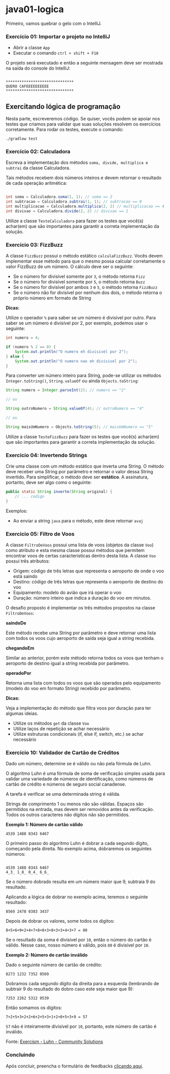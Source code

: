 # java01-logica

Primeiro, vamos quebrar o gelo com o IntelliJ.

### Exercício 01: Importar o projeto no IntelliJ

- Abrir a classe `App`
- Executar o comando `ctrl + shift + F10`

O projeto será executado e então a seguinte mensagem deve ser mostrada na saída do console do IntelliJ:

```

******************************
QUERO CAFEEEEEEEEEE
******************************

```

## Exercitando lógica de programação

Nesta parte, escreveremos código. Se quiser, vocês podem se apoiar nos testes que criamos para validar que suas soluções resolvem os exercícios corretamente. Para rodar os testes, execute o comando:

```
./gradlew test

```

### Exercício 02: Calculadora

Escreva a implementação dos métodos `soma, divide, multiplica e subtrai` da classe Calculadora. 

Tais métodos recebem dois números inteiros e devem retornar o resultado de cada operação aritmética:

```java

int soma = Calculadora.soma(1, 1); // soma == 2
int subtracao = Calculadora.subtrai(1, 1); // subtracao == 0
int multiplicacao = Calculadora.multiplica(2, 2) // multiplicacao == 4
int divisao = Calculadora.divide(2, 2) // divisao == 1

```

Utilize a classe `TesteCalculadora` para fazer os testes que você(s) achar(em) que são importantes para garantir a 
correta implementação da solução.


### Exercício 03: FizzBuzz

A classe `FizzBuzz` possui o método estático `calculaFizzBuzz`. Vocês devem implementar esse método para que o mesmo 
possa calcular corretamente o valor FizzBuzz de um número. O cálculo deve ser o seguinte:

- Se o número for divisível somente por `3`, o método retorna `Fizz`
- Se o número for divisível somente por `5`, o método retorna `Buzz`
- Se o número for divisível por ambos `3` e `5`, o método retorna `FizzBuzz`
- Se o número não for divisível por nenhum dos dois, o método retorna o próprio número em formato de String

__Dicas:__

Utilize o operador `%` para saber se um número é divisível por outro. Para saber se um número é divisível por 2, por 
exemplo, podemos usar o seguinte:

```java
int numero = 4;

if (numero % 2 == 0) {
    System.out.println("O numero eh divisivel por 2");
} else {
    System.out.println("O numero nao eh divisivel por 2");
}
```

Para converter um número inteiro para String, pode-se utilizar os métodos `Integer.toString()`, 
`String.valueOf` ou ainda `Objects.toString`:

```java
String numero = Integer.parseInt(2); // numero == "2"

// ou

String outroNumero = String.valueOf(4); // outroNumero == "4"

// ou

String maisUmNumero = Objects.toString(5); // maisUmNumero == "5"

```

Utilize a classe `TesteFizzBuzz` para fazer os testes que você(s) achar(em) que são importantes para garantir a 
correta implementação da solução.


### Exercicio 04: Invertendo Strings

Crie uma classe com um método estático que inverta uma String. O método deve receber uma String por parâmetro e retornar
o valor dessa String invertido. Para simplificar, o método deve ser __estático__. A assinatura, portanto, deve ser algo como o seguinte:

```java
public static String inverte(String original) {
    // ... codigo
}
```

Exemplos:

- Ao enviar a string `java` para o método, este deve retornar `avaj`

### Exercicio 05: Filtro de Voos

A classe `FiltroDeVoos` possui uma lista de voos (objetos da classe `Voo`) como atributo e esta mesma classe possui métodos
que permitem encontrar voos de certas caracteristicas dentro desta lista. A classe `Voo` possui três atributos:

- Origem: código de três letras que representa o aeroporto de onde o voo está saindo
- Destino: código de três letras que representa o aeroporto de destino do voo
- Equipamento: modelo do avião que irá operar o voo
- Duração: número inteiro que indica a duração do voo em minutos.

O desafio proposto é implementar os três métodos propostos na classe `FiltroDeVoos`:

__saindoDe__

Este método recebe uma String por parâmetro e deve retornar uma lista com todos os voos cujo aeroporto de saída seja 
igual a string recebida.

__chegandoEm__

Similar ao anterior, porém este método retorna todos os voos que tenham o aeroporto de destino igual a string recebida
por parâmetro.

__operadoPor__

Retorna uma lista com todos os voos que são operados pelo equipamento (modelo do voo em formato String) recebido por 
parâmetro.

__Dicas:__

Veja a implementação do método que filtra voos por duração para ter algumas ideias. 
- Utilize os métodos `get` da classe `Voo`
- Utilize laços de repetição se achar necessário
- Utilize estruturas condicionais (if, else if, switch, etc.) se achar necessário

### Exercício 10: Validador de Cartão de Créditos

Dado um número, determine se é válido ou não pela fórmula de Luhn.

O algoritmo Luhn é uma fórmula de soma de verificação simples usada para validar uma variedade de números de identificação, como números de cartão de crédito e números de seguro social canadense.

A tarefa é verificar se uma determinada string é válida.

Strings de comprimento 1 ou menos não são válidas. Espaços são permitidos na entrada, mas devem ser removidos antes da verificação. Todos os outros caracteres não dígitos não são permitidos.

__Exemplo 1: Número de cartão válido__

```
4539 1488 0343 6467
```

O primeiro passo do algoritmo Luhn é dobrar a cada segundo dígito, começando pela direita. No exemplo acima, 
dobraremos os seguintes números:

```

4539 1488 0343 6467
4_3_ 1_8_ 0_4_ 6_6_
```

Se o número dobrado resulta em um número maior que 9, subtraia 9 do resultado. 

Aplicando a lógica de dobrar no exemplo acima, teremos o seguinte resultado:

```
8569 2478 0383 3437
```

Depois de dobrar os valores, some todos os digitos:

```
8+5+6+9+2+4+7+8+0+3+8+3+3+4+3+7 = 80
```

Se o resultado da soma é divisível por `10`, então o número do cartão é válido. 
Nesse caso, nosso número é válido, pois `80` é divisível por `10`.

__Exemplo 2: Número de cartão inválido__

Dado o seguinte número de cartão de crédito:

```
8273 1232 7352 0569
```

Dobramos cada segundo dígito da direita para a esquerda (lembrando de subtrair 9 do resultado do 
dobro caso este seja maior que 9):

```
7253 2262 5312 0539
```

Então somamos os dígitos:

```
7+2+5+3+2+2+6+2+5+3+1+2+0+5+3+9 = 57
```

`57` não é inteiramente divisível por `10`, portanto, este número de cartão é inválido.

Fonte: [Exercism - Luhn - Community Solutions](https://exercism.io/tracks/java/exercises/luhn/solutions/15fc773616df4d46ae2e6439c37e2f21)


### Concluindo

Após concluir, preencha o formulário de feedbacks [clicando
aqui](https://docs.google.com/forms/d/e/1FAIpQLSfKYgYepw9weBvga-jLeyzrOmy_erFNQzqBbehU-ioQNmTbPw/viewform?usp=sf_link).
